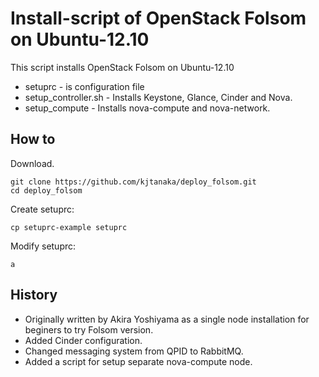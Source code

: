 Install-script of OpenStack Folsom on Ubuntu-12.10
======================================================

This script installs OpenStack Folsom on Ubuntu-12.10

* setuprc - is configuration file
* setup_controller.sh - Installs Keystone, Glance, Cinder and Nova.
* setup_compute - Installs nova-compute and nova-network.

How to
------
Download.
```
git clone https://github.com/kjtanaka/deploy_folsom.git
cd deploy_folsom
```

Create setuprc:
```
cp setuprc-example setuprc
```

Modify setuprc:
```
a
```

History
--------------------------
* Originally written by Akira Yoshiyama as a single node installation
for beginers to try Folsom version.
* Added Cinder configuration.
* Changed messaging system from QPID to RabbitMQ.
* Added a script for setup separate nova-compute node.
